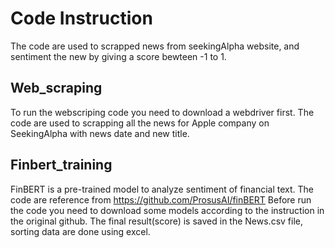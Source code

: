 
# Code Instruction
The code are used to scrapped news from seekingAlpha website, and sentiment the new by giving a score bewteen -1 to 1. 

## Web_scraping
To run the webscriping code you need to download a webdriver first. 
The code are used to scrapping all the news for Apple company on SeekingAlpha with news date and new title.

## Finbert_training
FinBERT is a pre-trained model to analyze sentiment of financial text. 
The code are reference from https://github.com/ProsusAI/finBERT
Before run the code you need to download some models according to the instruction in the original github. 
The final result(score) is saved in the News.csv file, sorting data are done using excel. 
